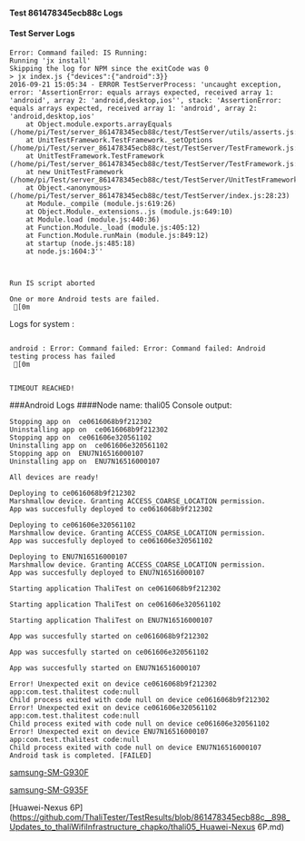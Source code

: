 #### Test 861478345ecb88c Logs

#### Test Server Logs
```
Error: Command failed: IS Running:
Running 'jx install'
Skipping the log for NPM since the exitCode was 0
> jx index.js {"devices":{"android":3}}
2016-09-21 15:05:34 - ERROR TestServerProcess: 'uncaught exception, error: 'AssertionError: equals arrays expected, received array 1: 'android', array 2: 'android,desktop,ios'', stack: 'AssertionError: equals arrays expected, received array 1: 'android', array 2: 'android,desktop,ios'
    at Object.module.exports.arrayEquals (/home/pi/Test/server_861478345ecb88c/test/TestServer/utils/asserts.js:71:3)
    at UnitTestFramework.TestFramework._setOptions (/home/pi/Test/server_861478345ecb88c/test/TestServer/TestFramework.js:86:11)
    at UnitTestFramework.TestFramework (/home/pi/Test/server_861478345ecb88c/test/TestServer/TestFramework.js:23:8)
    at new UnitTestFramework (/home/pi/Test/server_861478345ecb88c/test/TestServer/UnitTestFramework.js:23:28)
    at Object.<anonymous> (/home/pi/Test/server_861478345ecb88c/test/TestServer/index.js:28:23)
    at Module._compile (module.js:619:26)
    at Object.Module._extensions..js (module.js:649:10)
    at Module.load (module.js:440:36)
    at Function.Module._load (module.js:405:12)
    at Function.Module.runMain (module.js:849:12)
    at startup (node.js:485:18)
    at node.js:1604:3''


 
Run IS script aborted
 
One or more Android tests are failed.
 [0m

```


Logs for system : 
```

android : Error: Command failed: Error: Command failed: Android testing process has failed
 [0m


TIMEOUT REACHED!
```
###Android Logs
####Node name: thali05
Console output:
```
Stopping app on  ce0616068b9f212302
Uninstalling app on  ce0616068b9f212302
Stopping app on  ce061606e320561102
Uninstalling app on  ce061606e320561102
Stopping app on  ENU7N16516000107
Uninstalling app on  ENU7N16516000107

All devices are ready!

Deploying to ce0616068b9f212302
Marshmallow device. Granting ACCESS_COARSE_LOCATION permission.
App was succesfully deployed to ce0616068b9f212302

Deploying to ce061606e320561102
Marshmallow device. Granting ACCESS_COARSE_LOCATION permission.
App was succesfully deployed to ce061606e320561102

Deploying to ENU7N16516000107
Marshmallow device. Granting ACCESS_COARSE_LOCATION permission.
App was succesfully deployed to ENU7N16516000107

Starting application ThaliTest on ce0616068b9f212302

Starting application ThaliTest on ce061606e320561102

Starting application ThaliTest on ENU7N16516000107

App was succesfully started on ce0616068b9f212302

App was succesfully started on ce061606e320561102

App was succesfully started on ENU7N16516000107

Error! Unexpected exit on device ce0616068b9f212302 app:com.test.thalitest code:null 
Child process exited with code null on device ce0616068b9f212302
Error! Unexpected exit on device ce061606e320561102 app:com.test.thalitest code:null 
Child process exited with code null on device ce061606e320561102
Error! Unexpected exit on device ENU7N16516000107 app:com.test.thalitest code:null 
Child process exited with code null on device ENU7N16516000107
Android task is completed. [FAILED]
```
[samsung-SM-G930F](https://github.com/ThaliTester/TestResults/blob/861478345ecb88c__898_Updates_to_thaliWifiInfrastructure_chapko/thali05_samsung-SM-G930F.md)

[samsung-SM-G935F](https://github.com/ThaliTester/TestResults/blob/861478345ecb88c__898_Updates_to_thaliWifiInfrastructure_chapko/thali05_samsung-SM-G935F.md)

[Huawei-Nexus 6P](https://github.com/ThaliTester/TestResults/blob/861478345ecb88c__898_Updates_to_thaliWifiInfrastructure_chapko/thali05_Huawei-Nexus 6P.md)




